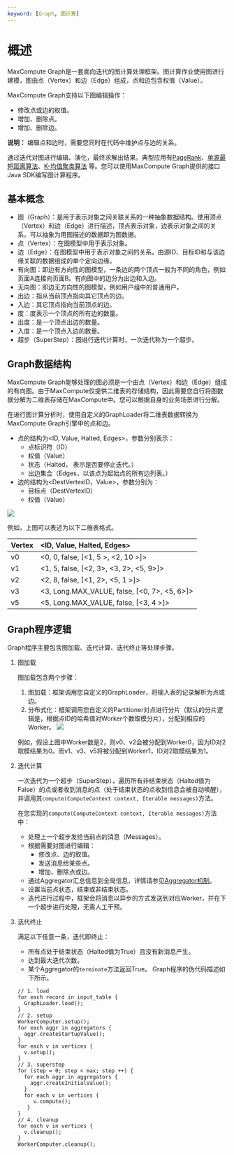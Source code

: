 ```yaml
---
keyword: [Graph, 图计算]
---
```


# 概述

MaxCompute Graph是一套面向迭代的图计算处理框架。图计算作业使用图进行建模，图由点（Vertex）和边（Edge）组成，点和边包含权值（Value）。

MaxCompute Graph支持以下图编辑操作：

-   修改点或边的权值。
-   增加、删除点。
-   增加、删除边。

**说明：** 编辑点和边时，需要您同时在代码中维护点与边的关系。

通过迭代对图进行编辑、演化，最终求解出结果。典型应用有[PageRank](/cn.zh-CN/开发/图模型/示例程序/PageRank.md)、[单源最短距离算法](/cn.zh-CN/开发/图模型/示例程序/单源最短距离.md)、[K-均值聚类算法](/cn.zh-CN/开发/图模型/示例程序/K-均值聚类.md) 等。您可以使用MaxCompute Graph提供的接口Java SDK编写图计算程序。

## 基本概念

-   图（Graph）：是用于表示对象之间关联关系的一种抽象数据结构。使用顶点（Vertex）和边（Edge）进行描述，顶点表示对象，边表示对象之间的关系。可以抽象为用图描述的数据即为图数据。
-   点（Vertex）：在图模型中用于表示对象。
-   边（Edge）：在图模型中用于表示对象之间的关系。由源ID、目标ID和与该边缘关联的数据组成的单个定向边缘。
-   有向图：即边有方向性的图模型，一条边的两个顶点一般为不同的角色，例如页面A连接向页面B。有向图中的边分为出边和入边。
-   无向图：即边无方向性的图模型，例如用户组中的普通用户。
-   出边：指从当前顶点指向其它顶点的边。
-   入边：其它顶点指向当前顶点的边。
-   度：度表示一个顶点的所有边的数量。
-   出度：是一个顶点出边的数量。
-   入度：是一个顶点入边的数量。
-   超步（SuperStep）：图进行迭代计算时，一次迭代称为一个超步。

## Graph数据结构

MaxCompute Graph能够处理的图必须是一个由点（Vertex）和边（Edge）组成的有向图。由于MaxCompute仅提供二维表的存储结构，因此需要您自行将图数据分解为二维表存储在MaxCompute中。您可以根据自身的业务场景进行分解。

在进行图计算分析时，使用自定义的GraphLoader将二维表数据转换为MaxCompute Graph引擎中的点和边。

-   点的结构为<ID, Value, Halted, Edges\>，参数分别表示：
    -   点标识符（ID）
    -   权值（Value）
    -   状态（Halted， 表示是否要停止迭代。）
    -   出边集合（Edges，以该点为起始点的所有边列表。）
-   边的结构为<DestVertexID，Value\>，参数分别为：
    -   目标点（DestVertexID）
    -   权值（Value）

![](https://static-aliyun-doc.oss-cn-hangzhou.aliyuncs.com/assets/img/zh-CN/9292659951/p2182.png)

例如，上图可以表述为以下二维表格式。

|Vertex|<ID, Value, Halted, Edges\>|
|:-----|:--------------------------|
|v0|<0, 0, false, \[<1, 5 \>, <2, 10 \>\]\>|
|v1|<1, 5, false, \[<2, 3\>, <3, 2\>, <5, 9\>\]\>|
|v2|<2, 8, false, \[<1, 2\>, <5, 1 \>\]\>|
|v3|<3, Long.MAX\_VALUE, false, \[<0, 7\>, <5, 6\>\]\>|
|v5|<5, Long.MAX\_VALUE, false, \[<3, 4 \>\]\>|

## Graph程序逻辑

Graph程序主要包含图加载、迭代计算、迭代终止等处理步骤。

1.  图加载

    图加载包含两个步骤：

    1.  图加载：框架调用您自定义的GraphLoader，将输入表的记录解析为点或边。
    2.  分布式化：框架调用您自定义的Partitioner对点进行分片（默认的分片逻辑是，根据点ID的哈希值对Worker个数取模分片），分配到相应的Worker。
    ![](https://static-aliyun-doc.oss-cn-hangzhou.aliyuncs.com/assets/img/zh-CN/9292659951/p2208.png)

    例如，假设上图中Worker数是2，则v0、v2会被分配到Worker0，因为ID对2取模结果为0。而v1、v3、v5将被分配到Worker1，ID对2取模结果为1。

2.  迭代计算

    一次迭代为一个超步（SuperStep），遍历所有非结束状态（Halted值为False）的点或者收到消息的点（处于结束状态的点收到信息会被自动唤醒），并调用其`compute(ComputeContext context, Iterable messages)`方法。

    在您实现的`compute(ComputeContext context, Iterable messages)`方法中：

    -   处理上一个超步发给当前点的消息（Messages）。
    -   根据需要对图进行编辑：
        -   修改点、边的取值。
        -   发送消息给某些点。
        -   增加、删除点或边。
    -   通过Aggregator汇总信息到全局信息，详情请参见[Aggregator机制](/cn.zh-CN/开发/图模型/Aggregator机制.md)。
    -   设置当前点状态，结束或非结束状态。
    -   迭代进行过程中，框架会将消息以异步的方式发送到对应Worker，并在下一个超步进行处理，无需人工干预。
3.  迭代终止

    满足以下任意一条，迭代即终止：

    -   所有点处于结束状态（Halted值为True）且没有新消息产生。
    -   达到最大迭代次数。
    -   某个Aggregator的`terminate`方法返回True。
    Graph程序的伪代码描述如下所示。

    ```
    // 1. load
    for each record in input_table {
      GraphLoader.load();
    }
    // 2. setup
    WorkerComputer.setup();
    for each aggr in aggregators {
      aggr.createStartupValue();
    }
    for each v in vertices {
      v.setup();
    }
    // 3. superstep
    for (step = 0; step < max; step ++) {
      for each aggr in aggregators {
        aggr.createInitialValue();
      }
      for each v in vertices {
         v.compute();
       }
    }
    // 4. cleanup
    for each v in vertices {
      v.cleanup();
    }
    WorkerComputer.cleanup();
    ```


